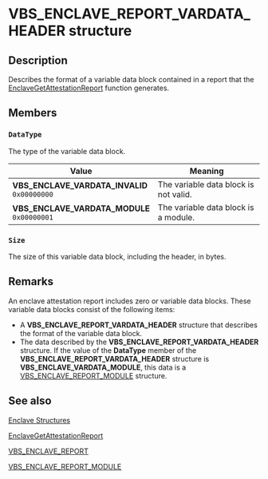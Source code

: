 # VBS_ENCLAVE_REPORT_VARDATA_HEADER structure

## Description

Describes the format of a variable data block contained in a report that the [EnclaveGetAttestationReport](https://learn.microsoft.com/windows/win32/api/winenclaveapi/nf-winenclaveapi-enclavegetattestationreport) function generates.

## Members

### `DataType`

The type of the variable data block.

| Value | Meaning |
|-------|---------|
| **VBS_ENCLAVE_VARDATA_INVALID**<br>`0x00000000` | The variable data block is not valid. |
| **VBS_ENCLAVE_VARDATA_MODULE**<br>`0x00000001` | The variable data block is a module. |

### `Size`

The size of this variable data block, including the header, in bytes.

## Remarks

An enclave attestation report includes zero or variable data blocks. These variable data blocks consist of the following items:

- A **VBS_ENCLAVE_REPORT_VARDATA_HEADER** structure that describes the format of the variable data block.
- The data described by the **VBS_ENCLAVE_REPORT_VARDATA_HEADER** structure. If the value of the **DataType** member of the **VBS_ENCLAVE_REPORT_VARDATA_HEADER** structure is **VBS_ENCLAVE_VARDATA_MODULE**, this data is a [VBS_ENCLAVE_REPORT_MODULE](https://learn.microsoft.com/windows/win32/api/ntenclv/ns-ntenclv-vbs_enclave_report_module) structure.

## See also

[Enclave Structures](https://learn.microsoft.com/windows/win32/trusted-execution/enclaves-structures)

[EnclaveGetAttestationReport](https://learn.microsoft.com/windows/win32/api/winenclaveapi/nf-winenclaveapi-enclavegetattestationreport)

[VBS_ENCLAVE_REPORT](https://learn.microsoft.com/windows/win32/api/ntenclv/ns-ntenclv-vbs_enclave_report)

[VBS_ENCLAVE_REPORT_MODULE](https://learn.microsoft.com/windows/win32/api/ntenclv/ns-ntenclv-vbs_enclave_report_module)